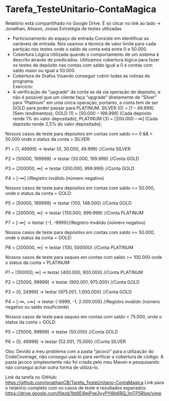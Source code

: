 # Tarefa_TesteUnitario-ContaMagica
Relatório está compartilhado no Google Drive. É só clicar no link ao lado ->
Jonathan, Alisson, Josias
Estratégia de testes utilizadas
- Particionamento do espaço de entrada
  Consiste em identificar as variáveis de entrada.
  Nós usamos a técnica de valor limite para cada partição nos testes onde o saldo da conta está entre 0 e 50.000.
- Cobertura Lógica
  Utilizada quando o comportamento de um sistema é descrito através de predicados.
  Utilizamos cobertura lógica para fazer os testes de depósito nas contas com saldo igual a 0 e contas com saldo maior ou igual a 50.000.
- Cobertura de Grafos
  Visando conseguir cobrir todas as rotinas do programa.  
Exercício:
- A verificação de “upgrade” da conta se dá via operação de depósito, e não é possível que um cliente faça “upgrade” diretamente de “Silver” para “Platinum” em uma única operação, portanto, a conta tem de ser GOLD para poder passar para PLATINUM.
SILVER (0) = [1 – 49.999] (Sem rendimentos);
GOLD (1) = [50.000 – 199.999] (Cada depósito rende 1% do valor depositado);
PLATINUM (3) = [200.000 – ∞] (Cada depósito rende 2,5% do valor depositado);

Nossos casos de teste para depósitos em contas com saldo >= 0 && < 50.000 onde o status da conta = SILVER:

P1 = [1, 49999] -> testar {0, 30.000, 49.999} //Conta SILVER 

P2 = [50000, 199999] -> testar {50.000, 199.999} //Conta GOLD

P3 = [200000, ∞] -> testar {200.000, 999.999} //Conta GOLD

P4 = [-∞] //Registro inválido (número negativo)

Nossos casos de teste para depósitos em contas com saldo >= 50.000, onde o status da conta = GOLD:

P5 = [50000, 199999] -> testar {100, 148.000} //Conta GOLD

P6 = [200000, ∞] -> testar {150.000, 999.999} //Conta PLATINUM

P7 = [-∞] -> testar {-1, -9999}//Registro inválido (número negativo)

Nossos casos de teste para depósitos em contas com saldo >= 50.000, onde o status da conta = GOLD:

P8 = [200000, ∞] -> testar {100, 500000} //Conta PLATINUM

Nossos casos de teste para saques em contas com saldo >= 100.000 onde o status da conta = PLATINUM:

P1 = [100000, ∞] -> testar {400.000, 900.000} //Conta PLATINUM

P2 = [25000, 99999] -> testar {900.001, 975.000} //Conta GOLD

P3 = [0, 24999] -> testar {975.001, 1.000.000} //Conta GOLD

P4 = [-∞, +∞] -> testar {-9999, -1, 2.000.000} //Registro inválido (número negativo ou saldo insuficiente)

Nossos casos de teste para saques em contas com saldo < 75.000, onde o status da conta = GOLD:

P5 = [25000, 99999] -> testar {50.000} //Conta GOLD

P6 = [0, 49999] -> testar {52.001, 75.000} //Conta SILVER

Obs:  Devido a meu problema com a pasta "jacoco" para a utilização do CodeCoverage, não consegui usá-lo para verificar a cobertura de código.
A pasta jacoco simplesmente não foi criada pelo meu Maven e pesquisando não consegui achar outra forma de utilizá-lo.

Link da tarefa no GitHub: https://github.com/jonathanCB/Tarefa_TesteUnitario-ContaMagica
Link para o relatório completo com os casos de teste e resultados esperados: https://drive.google.com/file/d/1bt8Ej9ejPxe3yyPYi6b6RQ_1mTP5RIoe/view
